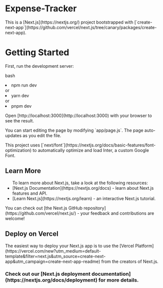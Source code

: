 <h1>Expense-Tracker</h1>
</hr>
<p>This is a [Next.js](https://nextjs.org/) project bootstrapped with [`create-next-app`](https://github.com/vercel/next.js/tree/canary/packages/create-next-app).</p>

<h1>Getting Started</h1> 

<p>First, run the development server:</p>

<p>bash</p>
<li>npm run dev</li>
 or
<li>yarn dev</li>
 or
<li>pnpm dev</li>


<p>Open [http://localhost:3000](http://localhost:3000) with your browser to see the result.</p>

<p>You can start editing the page by modifying `app/page.js`. The page auto-updates as you edit the file.</p>

<p>This project uses [`next/font`](https://nextjs.org/docs/basic-features/font-optimization) to automatically optimize and load Inter, a custom Google Font.</p>

<h2>Learn More</h2>

<ul>To learn more about Next.js, take a look at the following resources:

<li>[Next.js Documentation](https://nextjs.org/docs) - learn about Next.js features and API.</li> 
<li>[Learn Next.js](https://nextjs.org/learn) - an interactive Next.js tutorial.</li>
  </ul>

<p>You can check out [the Next.js GitHub repository](https://github.com/vercel/next.js/) - your feedback and contributions are welcome!</p>

 <h2>Deploy on Vercel</h2>

<p>The easiest way to deploy your Next.js app is to use the [Vercel Platform](https://vercel.com/new?utm_medium=default-template&filter=next.js&utm_source=create-next-app&utm_campaign=create-next-app-readme) from the creators of Next.js.</p>

<h3>Check out our [Next.js deployment documentation](https://nextjs.org/docs/deployment) for more details.</h3>

 
 
